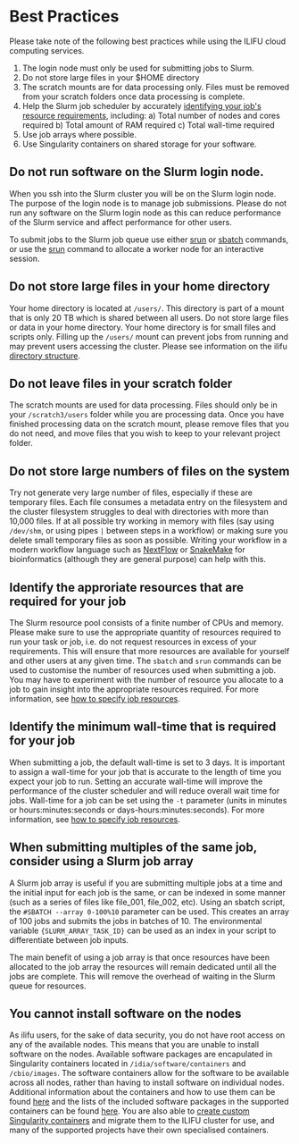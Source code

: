 # Best Practices

Please take note of the following best practices while using the ILIFU cloud computing services.

1. The login node must only be used for submitting jobs to Slurm.
2. Do not store large files in your $HOME directory
3. The scratch mounts are for data processing only. Files must be removed from your scratch folders once data processing is complete.
4. Help the Slurm job scheduler by accurately [identifying your job's resource requirements](tech_docs/running_jobs?id=specifying-resources-when-running-jobs-on-slurm), including:
  a) Total number of nodes and cores required
  b) Total amount of RAM required
  c) Total wall-time required
5. Use job arrays where possible.
6. Use Singularity containers on shared storage for your software.

## Do not run software on the Slurm login node.

When you ssh into the Slurm cluster you will be on the Slurm login node. The purpose of the login node is to manage job submissions. Please do not run any software on the Slurm login node as this can reduce performance of the Slurm service and affect performance for other users.

To submit jobs to the Slurm job queue use either [srun](tech_docs/running_jobs?running_jobs?id=interactive-slurm-sessions) or [sbatch](tech_docs/running_jobs?id=slurm-batch-scheduler) commands, or use the [srun](tech_docs/running_jobs?id=interactive-slurm-sessions) command to allocate a worker node for an interactive session.

## Do not store large files in your home directory

Your home directory is located at `/users/`. This directory is part of a mount that is only 20 TB which is shared between all users. Do not store large files or data in your home directory. Your home directory is for small files and scripts only. Filling up the `/users/` mount can prevent jobs from running and may prevent users accessing the cluster. Please see information on the ilifu [directory structure](data/directory_structure).

## Do not leave files in your scratch folder

The scratch mounts are used for data processing. Files should only be in your `/scratch3/users` folder while you are processing data. Once you have finished processing data on the scratch mount, please remove files that you do not need, and move files that you wish to keep to your relevant project folder.

## Do not store large numbers of files on the system

Try not generate very large number of files, especially if these are temporary files. Each file consumes a metadata entry on the filesystem and the cluster filesystem struggles to deal with directories with more than 10,000 files. If at all possible try working in memory with files (say using `/dev/shm`, or using pipes `|` between steps in a workflow) or making sure you delete small temporary files as soon as possible. Writing your workflow in a modern workflow
language such as [NextFlow](https://nf-co.re/events/2023/training-march-2023) or [SnakeMake](https://carpentries-incubator.github.io/workflows-snakemake/) for bioinformatics (although they are general purpose) can help with this.

## Identify the approriate resources that are required for your job

The Slurm resource pool consists of a finite number of CPUs and memory. Please make sure to use the appropriate quantity of resources required to run your task or job, i.e. do not request resources in excess of your requirements. This will ensure that more resources are available for yourself and other users at any given time. The `sbatch` and `srun` commands can be used to customise the number of resources used when submitting a job. You may have to experiment with the number of resource you allocate to a job to gain insight into the appropriate resources required. For more information, see [how to specify job resources](tech_docs/running_jobs?id=specifying-resources-when-running-jobs-on-slurm).

## Identify the minimum wall-time that is required for your job

When submitting a job, the default wall-time is set to 3 days. It is important to assign a wall-time for your job that is accurate to the length of time you expect your job to run. Setting an accurate wall-time will improve the performance of the cluster scheduler and will reduce overall wait time for jobs. Wall-time for a job can be set using the `-t` parameter (units in minutes or hours:minutes:seconds or days-hours:minutes:seconds). For more information, see [how to specify job resources](tech_docs/running_jobs?id=specifying-resources-when-running-jobs-on-slurm).

## When submitting multiples of the same job, consider using a Slurm job array

A Slurm job array is useful if you are submitting multiple jobs at a time and the initial input for each job is the same, or can be indexed in some manner (such as a series of files like file_001, file_002, etc). Using an sbatch script, the `#SBATCH --array 0-100%10` parameter can be used. This creates an array of 100 jobs and submits the jobs in batches of 10. The environmental variable `{SLURM_ARRAY_TASK_ID}` can be used as an index in your script to differentiate between job inputs.

The main benefit of using a job array is that once resources have been allocated to the job array the resources will remain dedicated until all the jobs are complete. This will remove the overhead of waiting in the Slurm queue for resources.

## You cannot install software on the nodes

As ilifu users, for the sake of data security, you do not have root access on any of the available nodes. This means that you are unable to install software on the nodes. Available software packages are encapulated in Singularity containers located in `/idia/software/containers` and `/cbio/images`. The software containers allow for the software to be available across all nodes, rather than having to install software on individual nodes.  Additional information about the containers and how to use them can be found [here](tech_docs/software_environments?id=singularity-containers) and the lists of the included software packages in the supported containers can be found [here](tech_docs/software_environments?id=available-containers). You are also able to [create custom Singularity containers](tech_docs/software_environments?id=building-your-own-container) and migrate them to the ILIFU cluster for use, and many of the supported projects have their own specialised containers.
